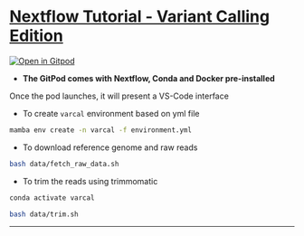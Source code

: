 # [Nextflow Tutorial - Variant Calling Edition](https://sateeshperi.github.io/nextflow_varcal/)

[![Open in Gitpod](https://gitpod.io/button/open-in-gitpod.svg)](https://gitpod.io/#https://github.com/sateeshperi/nextflow_tutorial.git)

* **The GitPod comes with Nextflow, Conda and Docker pre-installed**

Once the pod launches, it will present a VS-Code interface

* To create `varcal` environment based on yml file
```bash
mamba env create -n varcal -f environment.yml
```

* To download reference genome and raw reads
```bash
bash data/fetch_raw_data.sh
```

* To trim the reads using trimmomatic
```bash
conda activate varcal
```
```bash
bash data/trim.sh
```

---
